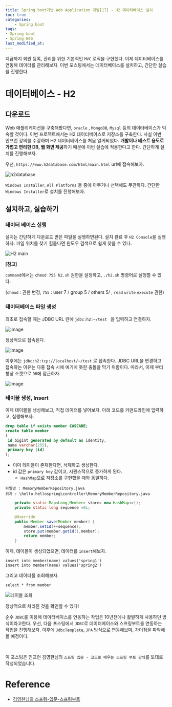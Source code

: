```yaml
---
title: Spring boot기반 Web Application 개발[17] - H2 데이터베이스 설치
toc: true
categories:	
    - Spring boot
tags:
- Spring boot
- Spring Web
last_modified_at: 
---
```


 지금까지 회원 등록, 관리를 위한 기본적인 `MVC` 로직을 구현했다. 이제 데이터베이스를 연동해 데이터를 관리해보자. 이번 포스팅에서는 데이터베이스를 설치하고, 간단한 실습을 진행한다.

# 데이터베이스 - H2

## 다운로드

 Web 애플리케이션을 구축해봤다면, `oracle` , `MongoDB`, `Mysql` 등의 데이터베이스가 익숙할 것이다. 이번 프로젝트에서는 H2 데이터베이스로 저장소를 구축한다.  사실 이번 인프런 강의를 수강하며 H2 데이터베이스를 처음 알게되었다. **개발이나 테스트 용도로 가볍고 편리한 DB, 웹 화면 제공**하기 때문에 이번 실습에 적용한다고 한다. 간단하게 설치를 진행해보자.

우선, `https://www.h2database.com/html/main.html` url에 접속해보자.

![h2database](https://user-images.githubusercontent.com/49560745/104994949-d0233900-5a68-11eb-8b4e-daebf70ba381.png)

`Windows Installer`, `All Platforms` 둘 중에 아무거나 선택해도 무관하다. 간단한 `Windows Installer`로 설치를 진행해보자.

## 설치하고, 실습하기

### 데이터 베이스 실행

설치는 간단하게 다운로드 받은 파일을 실행하면된다. 설치 완료 후 `H2 Console`을 실행하자. 파일 위치를 찾기 힘들다면 윈도우 검색으로 쉽게 찾을 수 있다.

![H2 main](https://user-images.githubusercontent.com/49560745/104995260-58094300-5a69-11eb-8768-c377d966c0ac.png)

**[참고]**

`command`에서는 `chmod 755 h2.sh` 권한을 설정하고, `./h2.sh` 명령어로 실행할 수 있다.

(`chmod` : 권한 변경, `755` :  user  7 / group 5 / others 5/ , `read` `write` `execute` 권한)

### 데이터베이스 파일 생성

최초로 접속할 때는 JDBC URL 란에 `jdbc:h2:~/test ` 을 입력하고 연결하자.

![image](https://user-images.githubusercontent.com/49560745/104996937-175ef900-5a6c-11eb-9ac3-ed4025415617.png)

정상적으로 접속된다.

![image](https://user-images.githubusercontent.com/49560745/104997106-60af4880-5a6c-11eb-84c0-1bf7eda60be6.png)



이후에는 `jdbc:h2:tcp://localhost/~/test` 로 접속한다. JDBC URL을 변경하고 접속하는 이유는 다중 접속 시에 예기치 못한 충돌을 막기 위함이다. 따라서, 이제 부터 항상 소켓으로 `DB`에 접근하자.

![image](https://user-images.githubusercontent.com/49560745/104998624-e59b6180-5a6e-11eb-8768-8fe247b1560e.png)

### 테이블 생성, Insert

이제 테이블을 생성해보고, 직접 데이터를 넣어보자. 아래 코드를 커맨드라인에 입력하고, 실행해보자.

```sql
drop table if exists member CASCADE;
create table member
(
 id bigint generated by default as identity,
 name varchar(255),
 primary key (id)
);
```

- 이미 테이블이 존재한다면, 삭제하고 생성한다.
- id 값은 `primary key` 값이고, 시퀀스적으로 증가하게 된다. 
  - `HashMap`으로 저장소를 구현했을 때와 동일하다.

```
파일명 : MemoryMemberRepository.java
위치 : \hello.hellospring\controller\MemoryMemberRepository.java
```

```java
    private static Map<Long,Member> store= new HashMap<>();
    private static long sequence =0L;

    @Override
    public Member save(Member member) {
        member.setId(++sequence);
        store.put(member.getId(),member);
        return member;
    }
```



이제, 테이블이 생성되었으면, 데이터를 `insert`해보자.

```
insert into member(name) values('spring1')
Insert into member(name) values('spring2')
```

그리고 데이터를 조회해보자.

````
select * from member
````

![테이블 조회](https://user-images.githubusercontent.com/49560745/104997566-23978600-5a6d-11eb-96b8-77239d4884a3.png)

정상적으로 처리된 것을 확인할 수 있다!

 순수 `JDBC`를 이용해 데이터베이스를 연동하는 작업은 10년전에나 활발하게 사용하던 방식이라고한다. 우선, 다음 포스팅에서 `JDBC`로 데이터베이스와 스프링부트를 연동하는 작업을 진행해보자. 이후에 `JdbcTemplate`, `JPA` 방식으로 연동해보며, 차이점을 파악해 볼 예정이다.

<br/>

이 포스팅은 인프런 김영한님의 `스프링 입문 - 코드로 배우는 스프링 부트 강의`를 토대로 작성되었습니다.

# Reference

- [김영한님의 스프링-입문-스프링부트](https://www.inflearn.com/course/%EC%8A%A4%ED%94%84%EB%A7%81-%EC%9E%85%EB%AC%B8-%EC%8A%A4%ED%94%84%EB%A7%81%EB%B6%80%ED%8A%B8/lecture/49577?tab=curriculum)

